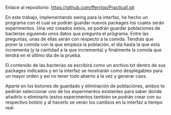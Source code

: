 Enlace al repositorio:  https://github.com/fferrlop/Practica1.git


En este trabajo, implementando swing para la interfaz, he hecho un programa con el cual se podrán guardar nuevos packages los cuales serán experimentos. 
Una vez creados estos, se podrán guardar poblaciones de bacterias siguiendo unos datos que pregunta el prógrama.
Entre las preguntas, unas de ellas serán con respecto a la comida. Tendrás que poner la comida con la que empieza la población, el día hasta la que esta incrementa (y la cantidad a la que incrementa) y finalmente la comida que tendrá en el último día de la prueba.

El contenido de las bacterias se escribirá como un archivo.txt dentro de sus packages indicados y en la interfaz se mostrarán como desplegables para un mayor orden y así no tener todo abierto a la vez y generar caos.

Aparte en los botones de guardado y eliminación de poblaciónes, ambos te pedirán seleccionar uno de los experimentos existentes para saber donde añadirlo o eliminarlo (estos experimentos también se podrán crear con su respectivo botón) y al hacerlo se verán los cambios en la interfaz a tiempo real.

